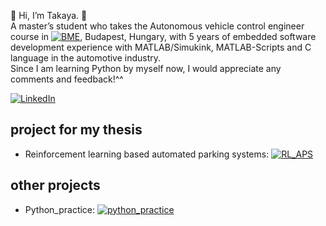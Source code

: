 👋 Hi, I’m Takaya. 🗾  
A master’s student who takes the Autonomous vehicle control engineer course in [![BME]()](https://transportation.bme.hu/msc-programmes/applicants/autonomous-vehicle-control-engineering-master-msc/), Budapest, Hungary, with 5 years of embedded software development experience with MATLAB/Simukink, MATLAB-Scripts and C language in the automotive industry.  
Since I am learning Python by myself now, I would appreciate any comments and feedback!^^  


[![LinkedIn](https://img.shields.io/badge/LinkedIn-profile-blue)](https://www.linkedin.com/in/takaya-murakami-062a29232)

## project for my thesis
- Reinforcement learning based automated parking systems: [![RL_APS]()](https://github.com/taka-rl/RL_APS)

## other projects
- Python_practice: [![python_practice]()](https://github.com/taka-rl/python_practice)


<!---
taka-rl/taka-rl is a ✨ special ✨ repository because its `README.md` (this file) appears on your GitHub profile.
You can click the Preview link to take a look at your changes.
--->
